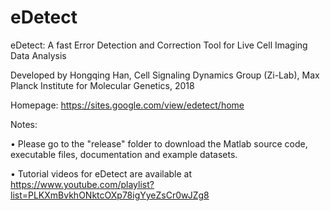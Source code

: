 # eDetect

eDetect: A fast Error Detection and Correction Tool for Live Cell Imaging Data Analysis

Developed by Hongqing Han, Cell Signaling Dynamics Group (Zi-Lab), Max Planck Institute for Molecular Genetics, 2018

Homepage: https://sites.google.com/view/edetect/home

Notes:

  •	Please go to the "release" folder to download the Matlab source code, executable files, documentation and example datasets. 

  •	Tutorial videos for eDetect are available at https://www.youtube.com/playlist?list=PLKXmBvkhONktcOXp78igYyeZsCr0wJZg8
